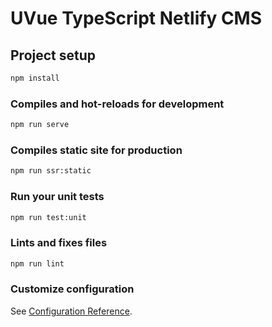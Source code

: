 # UVue TypeScript Netlify CMS

## Project setup

```bash
npm install
```

### Compiles and hot-reloads for development

```bash
npm run serve
```

### Compiles static site for production

```bash
npm run ssr:static
```

### Run your unit tests

```bash
npm run test:unit
```

### Lints and fixes files

```bash
npm run lint
```

### Customize configuration

See [Configuration Reference](https://cli.vuejs.org/config/).
